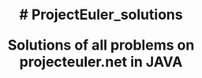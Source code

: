 <h1 align="center">
<br/>
# ProjectEuler_solutions
  
Solutions of all problems on projecteuler.net in JAVA
</h1>
